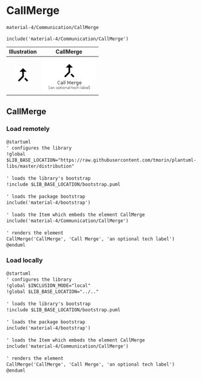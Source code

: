 # CallMerge


```text
material-4/Communication/CallMerge
```

```text
include('material-4/Communication/CallMerge')
```



| Illustration | CallMerge |
| :---: | :---: |
| ![illustration for Illustration](../../material-4/Communication/CallMerge.png) | ![illustration for CallMerge](../../material-4/Communication/CallMerge.Local.png) |




## CallMerge

### Load remotely
```plantuml
@startuml
' configures the library
!global $LIB_BASE_LOCATION="https://raw.githubusercontent.com/tmorin/plantuml-libs/master/distribution"

' loads the library's bootstrap
!include $LIB_BASE_LOCATION/bootstrap.puml

' loads the package bootstrap
include('material-4/bootstrap')

' loads the Item which embeds the element CallMerge
include('material-4/Communication/CallMerge')

' renders the element
CallMerge('CallMerge', 'Call Merge', 'an optional tech label')
@enduml
```

### Load locally
```plantuml
@startuml
' configures the library
!global $INCLUSION_MODE="local"
!global $LIB_BASE_LOCATION="../.."

' loads the library's bootstrap
!include $LIB_BASE_LOCATION/bootstrap.puml

' loads the package bootstrap
include('material-4/bootstrap')

' loads the Item which embeds the element CallMerge
include('material-4/Communication/CallMerge')

' renders the element
CallMerge('CallMerge', 'Call Merge', 'an optional tech label')
@enduml
```

